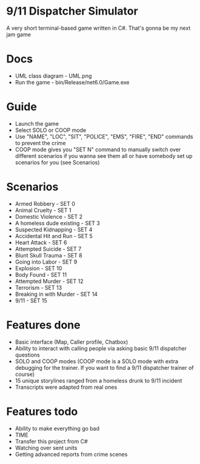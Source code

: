 # 9/11 Dispatcher Simulator
A very short terminal-based game written in C#. That's gonna be my next jam game

# Docs
- UML class diagram - UML.png
- Run the game - bin/Release/net6.0/Game.exe

# Guide
- Launch the game
- Select SOLO or COOP mode
- Use "NAME", "LOC", "SIT", "POLICE", "EMS", "FIRE", "END" commands to prevent the crime
- COOP mode gives you "SET N" command to manually switch over different scenarios if you wanna see them all or have somebody set up scenarios for you (see Scenarios)

# Scenarios
- Armed Robbery - SET 0
- Animal Cruelty - SET 1
- Domestic Violence - SET 2
- A homeless dude existing - SET 3
- Suspected Kidnapping - SET 4
- Accidental Hit and Run - SET 5
- Heart Attack - SET 6
- Attempted Suicide - SET 7
- Blunt Skull Trauma - SET 8
- Going into Labor - SET 9
- Explosion - SET 10
- Body Found - SET 11
- Attempted Murder - SET 12
- Terrorism - SET 13
- Breaking in with Murder - SET 14
- 9/11 - SET 15

# Features done
- Basic interface (Map, Caller profile, Chatbox)
- Ability to interact with calling people via asking basic 9/11 dispatcher questions
- SOLO and COOP modes (COOP mode is a SOLO mode with extra debugging for the trainer. If you want to find a 9/11 dispatcher trainer of course)
- 15 unique storylines ranged from a homeless drunk to 9/11 incident
- Transcripts were adapted from real ones

# Features todo
- Ability to make everything go bad
- TIME
- Transfer this project from C#
- Watching over sent units
- Getting advanced reports from crime scenes